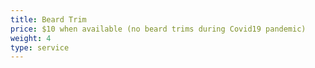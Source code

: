 ```yaml
---
title: Beard Trim
price: $10 when available (no beard trims during Covid19 pandemic)
weight: 4
type: service
---
```

